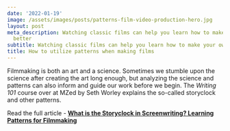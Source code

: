 ```yaml
---
date: '2022-01-19'
image: /assets/images/posts/patterns-film-video-production-hero.jpg
layout: post
meta_description: Watching classic films can help you learn how to make your own stories
  better
subtitle: Watching classic films can help you learn how to make your own stories better
title: How to utilize patterns when making films
---
```


Filmmaking is both an art and a science. Sometimes we stumble upon the science after creating the art long enough, but analyzing the science and patterns can also inform and guide our work before we begin. The _Writing 101_ course over at MZed by Seth Worley explains the so-called storyclock and other patterns.

Read the full article - [**What is the Storyclock in Screenwriting? Learning Patterns for Filmmaking**](https://www.cined.com/storyclock-and-patterns-in-filmmaking/)